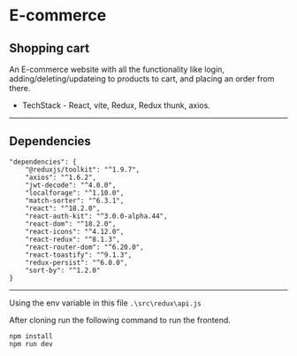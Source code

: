# E-commerce

## Shopping cart

An E-commerce website with all the functionality like login, adding/deleting/updateing to products to cart, and placing an order from there.

* TechStack - React, vite, Redux, Redux thunk, axios.

-------------------------------------------------------------------------------

## Dependencies

```
"dependencies": {
    "@reduxjs/toolkit": "^1.9.7",
    "axios": "^1.6.2",
    "jwt-decode": "^4.0.0",
    "localforage": "^1.10.0",
    "match-sorter": "^6.3.1",
    "react": "^18.2.0",
    "react-auth-kit": "^3.0.0-alpha.44",
    "react-dom": "^18.2.0",
    "react-icons": "^4.12.0",
    "react-redux": "^8.1.3",
    "react-router-dom": "^6.20.0",
    "react-toastify": "^9.1.3",
    "redux-persist": "^6.0.0",
    "sort-by": "^1.2.0"
}
```

-------------------------------------------------------------------------------

Using the env variable in this file `.\src\redux\api.js`

After cloning run the following command to run the frontend.

```
npm install
npm run dev
```

